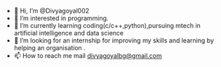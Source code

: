 - 👋 Hi, I’m @Divyagoyal002
- 👀 I’m interested in programming.
- 🌱 I’m currently learning coding(c/c++,python),pursuing mtech in artificial intelligence and data science
- 💞️ I’m looking for an internship for improving my skills and learning by helping an organisation .
- 📫 How to reach me mail divyagoyalbg@gmail.com

<!---
Divyagoyal002/Divyagoyal002 is a ✨ special ✨ repository because its `README.md` (this file) appears on your GitHub profile.
You can click the Preview link to take a look at your changes.
--->
